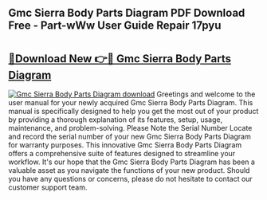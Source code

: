 ## Gmc Sierra Body Parts Diagram PDF Download Free - Part-wWw User Guide Repair 17pyu

# <h2><a href="http://dfpu6r.blite.top/?on=Gmc+Sierra+Body+Parts+Diagram">🔗Download New 👉🔴 Gmc Sierra Body Parts Diagram</a></h2>

[![Gmc Sierra Body Parts Diagram download](https://i.imgur.com/lujVjoI.png)](http://dfpu6r.blite.top/?on=Gmc+Sierra+Body+Parts+Diagram)
Greetings and welcome to the user manual for your newly acquired Gmc Sierra Body Parts Diagram. This manual is specifically designed to help you get the most out of your product by providing a thorough explanation of its features, setup, usage, maintenance, and problem-solving. Please Note the Serial Number Locate and record the serial number of your new Gmc Sierra Body Parts Diagram for warranty purposes. This innovative Gmc Sierra Body Parts Diagram offers a comprehensive suite of features designed to streamline your workflow. It's our hope that the Gmc Sierra Body Parts Diagram has been a valuable asset as you navigate the functions of your new product. Should you have any questions or concerns, please do not hesitate to contact our customer support team.

